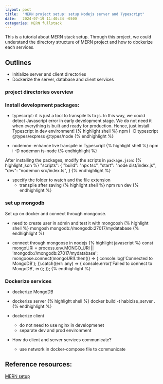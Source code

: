 ```yaml
---
layout: post
title:  "MERN project setup: setup Nodejs server and Typescript"
date:   2024-07-19 11:40:34 -0500
categories: MERN fullstack
---
```

This is a tutorial about MERN stack setup. Through this project, we could understand the directory structure of MERN project and how to dockerize each services.


## Outlines
* Initialize server and client directories
* Dockerize the server, database and client services

### project directories overview

### Install development packages:
* typescript: it is just a tool to transpile ts to js. In this way, we could detect Javascript error in early development stage. We do not need it when everything is built and ready for production. Hence, just install Typescript in dev environment!
{% highlight shell %}
npm i -D typescript @types/express @types/node
{% endhighlight %}

* nodemon: enhance live transpile in Typescript
{% highlight shell %}
npm i -D nodemon ts-node
{% endhighlight %}

After installing the packages, modify the scripts in `package.json`:
{% highlight json %}
"scripts": {
  "build": "npx tsc",
  "start": "node dist/index.js",
  "dev": "nodemon src/index.ts",
}
{% endhighlight %}

  * specify the folder to watch and the file extension
    * transpile after saving
    {% highlight shell %}
    npm run dev
    {% endhighlight %}



### set up mongodb
Set up on docker and connect through mongoose.
  * need to create user in admin and test it with mongoosh
{% highlight shell %}
mongosh mongodb://mongodb:27017/mydatabase
{% endhighlight %}

  * connect through mongoose in nodejs
{% highlight javascript %}
const mongoURI = process.env.MONGO_URI || 'mongodb://mongodb:27017/mydatabase';
mongoose.connect(mongoURI).then(() => {
  console.log('Connected to MongoDB');
}).catch((err: any) => {
  console.error('Failed to connect to MongoDB', err);
});
{% endhighlight %}

### Dockerize services
* dockerize MongoDB
* dockerize server
{% highlight shell %}
docker build -t habicise_server .
{% endhighlight %}

* dockerize client
  * do not need to use nginx in developmenet
  * separate dev and prod environment

* How do client and server services communicate?
  * use network in docker-compose file to communicate

## Reference resources:
[MERN setup](https://blog.logrocket.com/how-to-set-up-node-typescript-express/)
